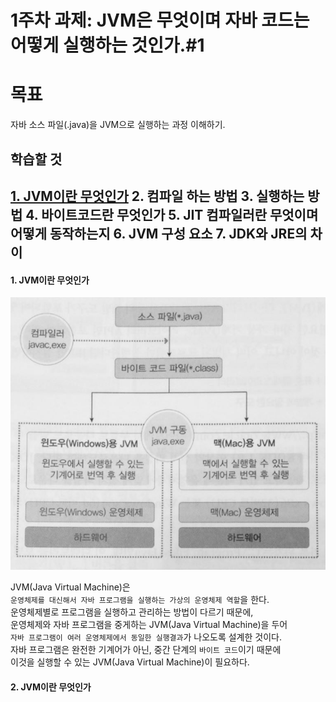# 1주차 과제: JVM은 무엇이며 자바 코드는 어떻게 실행하는 것인가.#1

# 목표

자바 소스 파일(.java)을 JVM으로 실행하는 과정 이해하기.

## 학습할 것

[1.   JVM이란 무엇인가](#1.-JVM이란-무엇인가)
2.   컴파일 하는 방법
3.   실행하는 방법
4.   바이트코드란 무엇인가
5.   JIT 컴파일러란 무엇이며 어떻게 동작하는지
6.   JVM 구성 요소
7.   JDK와 JRE의 차이
---


#### 1. JVM이란 무엇인가
![jvm](/images/firstweek/jvm.jpeg "jvm")
 
   JVM(Java Virtual Machine)은  
    `운영체제를 대신해서 자바 프로그램을 실행하는 가상의 운영체제 역할`을 한다.   
     운영체제별로 프로그램을 실행하고 관리하는 방법이 다르기 때문에,   
      운영체제와 자바 프로그램을 중게하는 JVM(Java Virtual Machine)을 두어   
      `자바 프로그램이 여러 운영체제에서 동일한 실행결과`가 나오도록 설계한 것이다.   
       자바 프로그램은 완전한 기계어가 아닌, 중간 단계의 `바이트 코드`이기 때문에   
        이것을 실행할 수 있는 JVM(Java Virtual Machine)이 필요하다.

#### 2. JVM이란 무엇인가